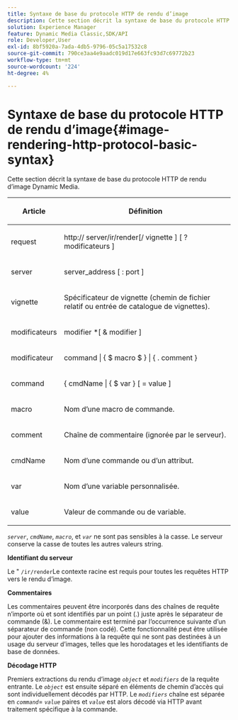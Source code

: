 ```yaml
---
title: Syntaxe de base du protocole HTTP de rendu d’image
description: Cette section décrit la syntaxe de base du protocole HTTP de rendu d’image Dynamic Media.
solution: Experience Manager
feature: Dynamic Media Classic,SDK/API
role: Developer,User
exl-id: 8bf5920a-7ada-4db5-9796-05c5a17532c8
source-git-commit: 790ce3aa4e9aadc019d17e663fc93d7c69772b23
workflow-type: tm+mt
source-wordcount: '224'
ht-degree: 4%

---
```


# Syntaxe de base du protocole HTTP de rendu d’image{#image-rendering-http-protocol-basic-syntax}

Cette section décrit la syntaxe de base du protocole HTTP de rendu d’image Dynamic Media.

<table id="table_0A7D7207EE6D4B08B62BE8620EBE0B25"> 
 <thead> 
  <tr> 
   <th colname="col1" class="entry"> <p>Article </p> </th> 
   <th colname="col2" class="entry"> <p>Définition </p> </th> 
  </tr> 
 </thead>
 <tbody> 
  <tr> 
   <td colname="col1"> <p><span class="varname"> request</span> </p> </td> 
   <td colname="col2"> <p>http://<span class="varname"> server</span>/ir/render[/<span class="varname"> vignette</span> ] [ ?<span class="varname"> modificateurs</span> ] </p> </td> 
  </tr> 
  <tr> 
   <td colname="col1"> <p><span class="varname"> server </span> </p> </td> 
   <td colname="col2"> <p><span class="varname"> server_address</span> [ :<span class="varname"> port</span> ] </p> </td> 
  </tr> 
  <tr> 
   <td colname="col1"> <p><span class="varname"> vignette </span> </p> </td> 
   <td colname="col2"> <p>Spécificateur de vignette (chemin de fichier relatif ou entrée de catalogue de vignettes). </p> </td> 
  </tr> 
  <tr> 
   <td colname="col1"> <p><span class="varname"> modificateurs </span> </p> </td> 
   <td colname="col2"> <p><span class="varname"> modifier</span> *[ &amp; <span class="varname"> modifier</span> ] </p> </td> 
  </tr> 
  <tr> 
   <td colname="col1"> <p><span class="varname"> modificateur </span> </p> </td> 
   <td colname="col2"> <p><span class="varname"> command</span> | { $ <span class="varname"> macro</span> $ } | { .<span class="varname"> comment</span> } </p> </td> 
  </tr> 
  <tr> 
   <td colname="col1"> <p><span class="varname"> command </span> </p> </td> 
   <td colname="col2"> <p>{ <span class="varname"> cmdName</span> | { $<span class="varname"> var</span> } [ = <span class="varname"> value</span> ] </p> </td> 
  </tr> 
  <tr> 
   <td colname="col1"> <p><span class="varname"> macro </span> </p> </td> 
   <td colname="col2"> <p>Nom d’une macro de commande. </p> </td> 
  </tr> 
  <tr> 
   <td colname="col1"> <p><span class="varname"> comment </span> </p> </td> 
   <td colname="col2"> <p>Chaîne de commentaire (ignorée par le serveur). </p> </td> 
  </tr> 
  <tr> 
   <td colname="col1"> <p><span class="varname"> cmdName </span> </p> </td> 
   <td colname="col2"> <p>Nom d’une commande ou d’un attribut. </p> </td> 
  </tr> 
  <tr> 
   <td colname="col1"> <p><span class="varname"> var </span> </p> </td> 
   <td colname="col2"> <p>Nom d’une variable personnalisée. </p> </td> 
  </tr> 
  <tr> 
   <td colname="col1"> <p><span class="varname"> value </span> </p> </td> 
   <td colname="col2"> <p>Valeur de commande ou de variable. </p> </td> 
  </tr> 
 </tbody> 
</table>

*`server`*, *`cmdName`*, *`macro`*, et *`var`* ne sont pas sensibles à la casse. Le serveur conserve la casse de toutes les autres valeurs string.

**Identifiant du serveur**

Le &quot; `/ir/render`Le contexte racine est requis pour toutes les requêtes HTTP vers le rendu d’image.

**Commentaires**

Les commentaires peuvent être incorporés dans des chaînes de requête n’importe où et sont identifiés par un point (.) juste après le séparateur de commande (&amp;). Le commentaire est terminé par l’occurrence suivante d’un séparateur de commande (non codé). Cette fonctionnalité peut être utilisée pour ajouter des informations à la requête qui ne sont pas destinées à un usage du serveur d’images, telles que les horodatages et les identifiants de base de données.

**Décodage HTTP**

Premiers extractions du rendu d’image *`object`* et *`modifiers`* de la requête entrante. Le *`object`* est ensuite séparé en éléments de chemin d’accès qui sont individuellement décodés par HTTP. Le *`modifiers`* chaîne est séparée en *`command`*= *`value`* paires et *`value`* est alors décodé via HTTP avant traitement spécifique à la commande.
